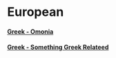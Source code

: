 # European

#### [Greek - Omonia](greek/omonia.md)
#### [Greek - Something Greek Relateed](greek/smthgreek.md)

